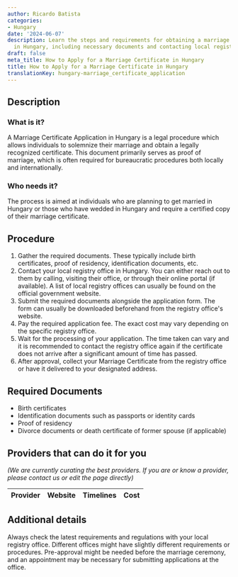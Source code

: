 ```yaml
---
author: Ricardo Batista
categories:
- Hungary
date: '2024-06-07'
description: Learn the steps and requirements for obtaining a marriage certificate
  in Hungary, including necessary documents and contacting local registry offices.
draft: false
meta_title: How to Apply for a Marriage Certificate in Hungary
title: How to Apply for a Marriage Certificate in Hungary
translationKey: hungary-marriage_certificate_application
---
```


## Description
### What is it?
A Marriage Certificate Application in Hungary is a legal procedure which allows individuals to solemnize their marriage and obtain a legally recognized certificate. This document primarily serves as proof of marriage, which is often required for bureaucratic procedures both locally and internationally.

### Who needs it?
The process is aimed at individuals who are planning to get married in Hungary or those who have wedded in Hungary and require a certified copy of their marriage certificate.

## Procedure
1. Gather the required documents. These typically include birth certificates, proof of residency, identification documents, etc.
2. Contact your local registry office in Hungary. You can either reach out to them by calling, visiting their office, or through their online portal (if available). A list of local registry offices can usually be found on the official government website.
3. Submit the required documents alongside the application form. The form can usually be downloaded beforehand from the registry office's website.
4. Pay the required application fee. The exact cost may vary depending on the specific registry office.
5. Wait for the processing of your application. The time taken can vary and it is recommended to contact the registry office again if the certificate does not arrive after a significant amount of time has passed.
6. After approval, collect your Marriage Certificate from the registry office or have it delivered to your designated address.

## Required Documents
- Birth certificates
- Identification documents such as passports or identity cards
- Proof of residency
- Divorce documents or death certificate of former spouse (if applicable)

## Providers that can do it for you

_(We are currently curating the best providers. If you are or know a provider, please contact us or edit the page directly)_

| Provider        |     Website     |     Timelines    |       Cost      |
| --------------- | --------------- |  :-------------: | :-------------: |

## Additional details
Always check the latest requirements and regulations with your local registry office. Different offices might have slightly different requirements or procedures. Pre-approval might be needed before the marriage ceremony, and an appointment may be necessary for submitting applications at the office.